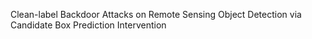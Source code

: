 Clean-label Backdoor Attacks on Remote Sensing Object Detection via Candidate Box Prediction Intervention

